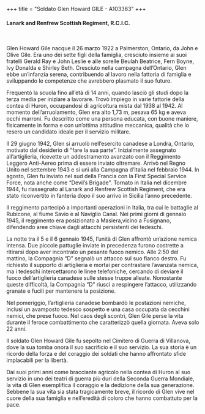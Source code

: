 +++
title = "Soldato Glen Howard GILE - A103363"
+++

#### Lanark and Renfrew Scottish Regiment, R.C.I.C.
<br>


Glen Howard Gile nacque il 26 marzo 1922 a Palmerston, Ontario, da John e Olive Gile. Era uno dei sette figli della famiglia, cresciuto insieme ai suoi fratelli Gerald Ray e John Leslie e alle sorelle Beulah Beatrice, Fern Boyne, Ivy Donalda e Shirley Beth. Cresciuto nella campagna dell’Ontario, Glen ebbe un’infanzia serena, contribuendo al lavoro nella fattoria di famiglia e sviluppando le competenze che avrebbero plasmato il suo futuro.

Frequentò la scuola fino all’età di 14 anni, quando lasciò gli studi dopo la terza media per iniziare a lavorare. Trovò impiego in varie fattorie della contea di Huron, occupandosi di agricoltura mista dal 1938 al 1942. 
Al momento dell’arruolamento, Glen era alto 1,73 m, pesava 65 kg e aveva occhi marroni. Fu descritto come una persona educata, con buone maniere, fisicamente in forma e con un’ottima attitudine meccanica, qualità che lo resero un candidato ideale per il servizio militare.

Il 29 giugno 1942, Glen si arruolò nell’esercito canadese a Londra, Ontario, motivato dal desiderio di “fare la sua parte”. Inizialmente assegnato all’artiglieria, ricevette un addestramento avanzato con il Reggimento Leggero Anti-Aereo prima di essere inviato oltremare. 
Arrivò nel Regno Unito nel settembre 1943 e si unì alla Campagna d’Italia nel febbraio 1944. In agosto, Glen fu inviato nel sud della Francia con la First Special Service Force, nota anche come “Devil’s Brigade”. 
Tornato in Italia nel dicembre 1944, fu riassegnato al Lanark and Renfrew Scottish Regiment, che era stato riconvertito in fanteria dopo il suo arrivo in Sicilia l’anno precedente.

Il reggimento partecipò a importanti operazioni in Italia, tra cui le battaglie al Rubicone, al fiume Savio e al Naviglio Canal. 
Nei primi giorni di gennaio 1945, il reggimento era posizionato a Masiera,vicino a Fusignano, difendendo aree chiave dagli attacchi persistenti dei tedeschi.

La notte tra il 5 e il 6 gennaio 1945, l’unità di Glen affrontò un’azione nemica intensa. Due piccole pattuglie inviate in precedenza furono costrette a ritirarsi dopo aver incontrato un pesante fuoco nemico. Alle 2:50 del mattino, la Compagnia “D” segnalò un attacco sul suo fianco destro. Fu richiesto il supporto di artiglieria e mortai per contrastare l’avanzata nemica, ma i tedeschi intercettarono le linee telefoniche, cercando di deviare il fuoco dell’artiglieria canadese sulle stesse truppe alleate. Nonostante queste difficoltà, la Compagnia “D” riuscì a respingere l’attacco, utilizzando granate e fucili per mantenere la posizione.

Nel pomeriggio, l’artiglieria canadese bombardò le postazioni nemiche, inclusi un avamposto tedesco sospetto e una casa occupata da cecchini nemici, che prese fuoco. 
Nel caos degli scontri, Glen Gile perse la vita durante il feroce combattimento che caratterizzò quella giornata. Aveva solo 22 anni.

Il soldato Glen Howard Gile fu sepolto nel Cimitero di Guerra di Villanova, dove la sua tomba onora il suo sacrificio e il suo servizio. La sua storia è un ricordo della forza e del coraggio dei soldati che hanno affrontato sfide implacabili per la libertà.

Dai suoi primi anni come bracciante agricolo nella contea di Huron al suo servizio in uno dei teatri di guerra più duri della Seconda Guerra Mondiale, la vita di Glen esemplifica il coraggio e la dedizione della sua generazione. 
Sebbene la sua vita sia stata tragicamente breve, il ricordo di Glen vive nel cuore della sua famiglia e nell’eredità di coloro che hanno combattuto per la pace.
